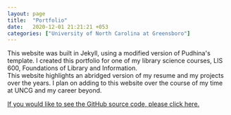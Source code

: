 ```yaml
---
layout: page
title:  "Portfolio"
date:   2020-12-01 21:21:21 +053
categories: ["University of North Carolina at Greensboro"]
---
```


This website was built in Jekyll, using a modified version of Pudhina's template. I created this portfolio for one of my library science courses, LIS 600, Foundations of Library and Information.   
This website highlights an abridged version of my resume and my projects over the years. I plan on adding to this website over the course of my time at UNCG and my career beyond.



[If you would like to see the GitHub source code, please click here.](https://github.com/cdunefsky/cdunefsky.github.io)
